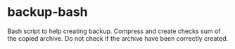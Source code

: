 # backup-bash
Bash script to help creating backup. Compress and create checks sum of the
copied archive. Do not check if the archive have been correctly created.

